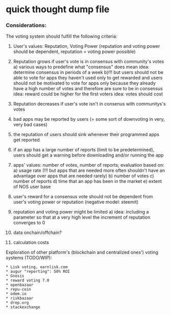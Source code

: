# quick thought dump file

### Considerations: 
The voting system should fulfill the following criteria: 

1) User's values: Reputation, Voting Power (reputation and voting power should be dependent, reputation = voting power possible)

2) Reputation grows if user's vote is in consensus with community's votes 
   a) various ways to predefine what "consensus" does mean
   idea: determine consensus in periods of a week
   b)!!! but users should not be able to vote for apps they haven't used only to get rewarded and users should not be motivated to vote for apps only because they already have a high number of votes and therefore are sure to 
   be in consensus
   idea: reward could be higher for the first voters
   idea: votes should cost
   
3) Reputation decreases if user's vote isn't in consenus with communitys's votes

4) bad apps may be reported by users (= some sort of downvoting in very, very bad cases) 

5) the reputation of users should sink whenever their programmed apps get reported

6) if an app has a large number of reports (limit to be predetermined), users should get a warning before downloading and/or running the app

7) apps' values: number of votes, number of reports;
   evaluation based on: 
   a) usage rate (!!! but apps that are needed more often shouldn't have an advantage over apps that are needed rarely)
   b) number of votes
   c) number of reports
   d) time that an app has been in the market
   e) extent of NOS user base

8) user's reward for a consensus vote should not be dependent from user's voting power or reputation (negative model: steemit)

9) reputation and voting power might be limited 
   a) idea: including a parameter so that at a very high level the increment of reputation converges to 0 

10) data onchain/offchain? 

11) calculation costs
   
Exploration of other platform's (blockchain and centralized ones') voting systems (TODO/WIP): 

    * Lisk voting, earnlisk.com
    * augur "reporting": 50% ROI
    * Gnosis
    * reward voting 7.0
    * openbazaar
    * repu-coin
    * odem.io
    * riskbazaar
    * drep.org
    * stackexchange

